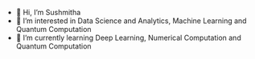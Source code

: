 - 👋 Hi, I’m Sushmitha
- 👀 I’m interested in Data Science and Analytics, Machine Learning and Quantum Computation 
- 🌱 I’m currently learning Deep Learning, Numerical Computation and Quantum Computation 

<!---
S-Ganesh980/S-Ganesh980 is a ✨ special ✨ repository because its `README.md` (this file) appears on your GitHub profile.
You can click the Preview link to take a look at your changes.
--->
